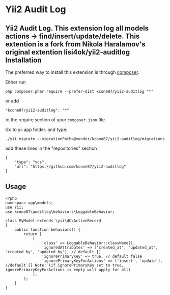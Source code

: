 Yii2 Audit Log
==============
Yii2 Audit Log. This extension log all models actions -> find/insert/update/delete.
This extention is a fork from Nikola Haralamov's original extention lisi4ok/yii2-auditlog
Installation
------------

The preferred way to install this extension is through [composer](http://getcomposer.org/download/).

Either run

```
php composer.phar require --prefer-dist kcone87/yii2-auditlog "*"
```

or add

```
"kcone87/yii2-auditlog": "*"
```

to the require section of your `composer.json` file.

Go to yii app folder. and type:
```
./yii migrate --migrationPath=@vendor/kcone87/yii2-auditlog/migrations
```

add these lines in the "repositories" section
```
{
    "type": "vcs",
    "url": "https://github.com/kcone87/yii2-auditlog"
}
```

Usage
------------
```
<?php
namespace app\models;
use Yii;
use kcone87\auditlog\behaviors\LoggableBehavior;

class MyModel extends \yii\db\ActiveRecord
{
	public function behaviors() {
		return [
			[
				'class' => LoggableBehavior::className(),
				'ignoredAttributes' => ['created_at', 'updated_at', 'created_by', 'updated_by'], // default []
				'ignorePrimaryKey' => true, // default false
				'ignorePrimaryKeyForActions' => ['insert', 'update'], //default [] Note: (if ignorePrimaryKey set to true, ignorePrimaryKeyForActions is empty will apply for all)
			],
		];
	}
}
```
